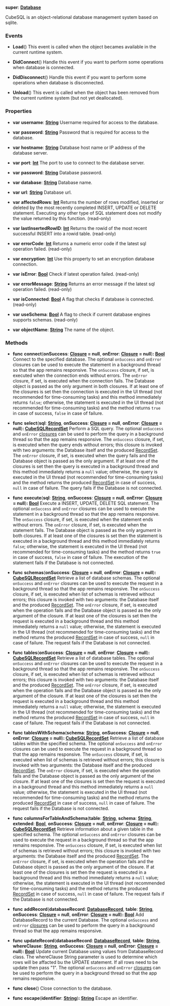 **super**: **[Database](Database.md)**

CubeSQL is an object-relational database management system based on sqlite.

### Events

* **Load**()
This event is called when the object becames available in the current runtime system.

* **DidConnect**()
Handle this event if you want to perform some operations when database is connected.

* **DidDisconnect**()
Handle this event if you want to perform some operations when database is disconnected.

* **Unload**()
This event is called when the object has been removed from the current runtime system (but not yet deallocated).



### Properties

* **var** **username**: **[String](../gravity/string.md)**
Username required for access to the database.

* **var** **password**: **[String](../gravity/string.md)**
Password that is required for access to the database.

* **var** **hostname**: **[String](../gravity/string.md)**
Database host name or IP address of the database server.

* **var** **port**: **[Int](../gravity/int.md)**
The port to use to connect to the database server.

* **var** **password**: **[String](../gravity/string.md)**
Database password.

* **var** **database**: **[String](../gravity/string.md)**
Database name.

* **var** **url**: **[String](../gravity/string.md)**
Database url.

* **var** **affectedRows**: **[Int](../gravity/int.md)**
Returns the number of rows modified, inserted or deleted by the most recently completed INSERT, UPDATE or DELETE statement. Executing any other type of SQL statement does not modify the value returned by this function. \(read-only\)

* **var** **lastInsertedRowID**: **[Int](../gravity/int.md)**
Returns the rowid of the most recent successful INSERT into a rowid table. \(read-only\)

* **var** **errorCode**: **[Int](../gravity/int.md)**
Returns a numeric error code if the latest sql operation failed. \(read-only\)

* **var** **encryption**: **[Int](../gravity/int.md)**
Use this property to set an encryption database connection.

* **var** **isError**: **[Bool](../gravity/bool.md)**
Check if latest operation failed. \(read-only\)

* **var** **errorMessage**: **[String](../gravity/string.md)**
Returns an error message if the latest sql operation failed. \(read-only\)

* **var** **isConnected**: **[Bool](../gravity/bool.md)**
A flag that checks if database is connected. \(read-only\)

* **var** **useSchema**: **[Bool](../gravity/bool.md)**
A flag to check if current database engines supports schemas. \(read-only\)

* **var** **objectName**: **[String](../gravity/string.md)**
The name of the object.



### Methods

* **func** **connect**(**onSuccess**: **[Closure](../gravity/closure.md) = null**, **onError**: **[Closure](../gravity/closure.md) = null**)<strong>: [Bool](../gravity/bool.md)</strong> 
Connect to the specified database. The optional <code>onSuccess</code> and <code>onError</code> closures can be used to execute the statement in a background thread so that the app remains responsive. The <code>onSuccess</code> closure, if set, is executed when the connection ends without errors. The <code>onError</code> closure, if set, is executed when the connection fails. The Database object is passed as the only argument in both closures. If at least one of the closures is set then the connection is executed in the UI thread (not recommended for time-consuming tasks) and this method immediately returns <code>false</code>; otherwise, the statement is executed in the UI thread (not recommended for time-consuming tasks) and the method returns <code>true</code> in case of success, <code>false</code> in case of failure.

* **func** **select**(**sql**: **[String](../gravity/string.md)**, **onSuccess**: **[Closure](../gravity/closure.md) = null**, **onError**: **[Closure](../gravity/closure.md) = null**)<strong>: [CubeSQLRecordSet](CubeSQLRecordSet.md)</strong> 
Perform a SQL query. The optional <code>onSuccess</code> and <code>onError</code> <a href="../gravity/closure.html">closures</a> can be used to perform the query in a background thread so that the app remains responsive. The <code>onSuccess</code> closure, if set, is executed when the query ends without errors; this closure is invoked with two arguments: the Database itself and the produced <a href="RecordSet.html">RecordSet</a>. The <code>onError</code> closure, if set, is executed when the query fails and the Database object is passed as the only argument. If at least one of the closures is set then the query is executed in a background thread and this method immediately returns a <code>null</code> value; otherwise, the query is executed in the UI thread (not recommended for time-consuming tasks) and the method returns the produced <a href="RecordSet.html">RecordSet</a> in case of success, <code>null</code> in case of failure. The query fails if the Database is not connected.

* **func** **execute**(**sql**: **[String](../gravity/string.md)**, **onSuccess**: **[Closure](../gravity/closure.md) = null**, **onError**: **[Closure](../gravity/closure.md) = null**)<strong>: [Bool](../gravity/bool.md)</strong> 
Execute a INSERT, UPDATE, DELETE SQL statement. The optional <code>onSuccess</code> and <code>onError</code> closures can be used to execute the statement in a background thread so that the app remains responsive. The <code>onSuccess</code> closure, if set, is executed when the statement ends without errors. The <code>onError</code> closure, if set, is executed when the statement fails. The Database object is passed as the only argument in both closures. If at least one of the closures is set then the statement is executed in a background thread and this method immediately returns <code>false</code>; otherwise, the statement is executed in the UI thread (not recommended for time-consuming tasks) and the method returns <code>true</code> in case of success, <code>false</code> in case of failure. The execution of the statement fails if the Database is not connected.

* **func** **schemas**(**onSuccess**: **[Closure](../gravity/closure.md) = null**, **onError**: **[Closure](../gravity/closure.md) = null**)<strong>: [CubeSQLRecordSet](CubeSQLRecordSet.md)</strong> 
Retrieve a list of database schemas. The optional <code>onSuccess</code> and <code>onError</code> closures can be used to execute the request in a background thread so that the app remains responsive. The <code>onSuccess</code> closure, if set, is executed when list of schemas is retrieved without errors; this closure is invoked with two arguments: the Database itself and the produced <a href="RecordSet.html">RecordSet</a>. The <code>onError</code> closure, if set, is executed when the operation fails and the Database object is passed as the only argument of the closure. If at least one of the closures is set then the request is executed in a background thread and this method immediately returns a <code>null</code> value; otherwise, the statement is executed in the UI thread (not recommended for time-consuming tasks) and the method returns the produced <a href="RecordSet.html">RecordSet</a> in case of success, <code>null</code> in case of failure. The request fails if the Database is not connected.

* **func** **tables**(**onSuccess**: **[Closure](../gravity/closure.md) = null**, **onError**: **[Closure](../gravity/closure.md) = null**)<strong>: [CubeSQLRecordSet](CubeSQLRecordSet.md)</strong> 
Retrieve a list of database tables. The optional <code>onSuccess</code> and <code>onError</code> closures can be used to execute the request in a background thread so that the app remains responsive. The <code>onSuccess</code> closure, if set, is executed when list of schemas is retrieved without errors; this closure is invoked with two arguments: the Database itself and the produced <a href="RecordSet.html">RecordSet</a>. The <code>onError</code> closure, if set, is executed when the operation fails and the Database object is passed as the only argument of the closure. If at least one of the closures is set then the request is executed in a background thread and this method immediately returns a <code>null</code> value; otherwise, the statement is executed in the UI thread (not recommended for time-consuming tasks) and the method returns the produced <a href="RecordSet.html">RecordSet</a> in case of success, <code>null</code> in case of failure. The request fails if the Database is not connected.

* **func** **tablesWithSchema**(**schema**: **[String](../gravity/string.md)**, **onSuccess**: **[Closure](../gravity/closure.md) = null**, **onError**: **[Closure](../gravity/closure.md) = null**)<strong>: [CubeSQLRecordSet](CubeSQLRecordSet.md)</strong> 
Retrieve a list of database tables within the specified schema. The optional <code>onSuccess</code> and <code>onError</code> closures can be used to execute the request in a background thread so that the app remains responsive. The <code>onSuccess</code> closure, if set, is executed when list of schemas is retrieved without errors; this closure is invoked with two arguments: the Database itself and the produced <a href="RecordSet.html">RecordSet</a>. The <code>onError</code> closure, if set, is executed when the operation fails and the Database object is passed as the only argument of the closure. If at least one of the closures is set then the request is executed in a background thread and this method immediately returns a <code>null</code> value; otherwise, the statement is executed in the UI thread (not recommended for time-consuming tasks) and the method returns the produced <a href="RecordSet.html">RecordSet</a> in case of success, <code>null</code> in case of failure. The request fails if the Database is not connected.

* **func** **columnsForTableAndSchema**(**table**: **[String](../gravity/string.md)**, **schema**: **[String](../gravity/string.md)**, **extended**: **[Bool](../gravity/bool.md)**, **onSuccess**: **[Closure](../gravity/closure.md) = null**, **onError**: **[Closure](../gravity/closure.md) = null**)<strong>: [CubeSQLRecordSet](CubeSQLRecordSet.md)</strong> 
Retrieve information about a given table in the specified schema. The optional <code>onSuccess</code> and <code>onError</code> closures can be used to execute the request in a background thread so that the app remains responsive. The <code>onSuccess</code> closure, if set, is executed when list of schemas is retrieved without errors; this closure is invoked with two arguments: the Database itself and the produced <a href="RecordSet.html">RecordSet</a>. The <code>onError</code> closure, if set, is executed when the operation fails and the Database object is passed as the only argument of the closure. If at least one of the closures is set then the request is executed in a background thread and this method immediately returns a <code>null</code> value; otherwise, the statement is executed in the UI thread (not recommended for time-consuming tasks) and the method returns the produced <a href="RecordSet.html">RecordSet</a> in case of success, <code>null</code> in case of failure. The request fails if the Database is not connected.

* **func** **addRecord**(**databaseRecord**: **[DatabaseRecord](DatabaseRecord.md)**, **table**: **[String](../gravity/string.md)**, **onSuccess**: **[Closure](../gravity/closure.md) = null**, **onError**: **[Closure](../gravity/closure.md) = null**)<strong>: [Bool](../gravity/bool.md)</strong> 
Add DatabaseRecord to the current Database. The optional <code>onSuccess</code> and <code>onError</code> <a href="../gravity/closure.html">closures</a> can be used to perform the query in a background thread so that the app remains responsive.

* **func** **updateRecord**(**databaseRecord**: **[DatabaseRecord](DatabaseRecord.md)**, **table**: **[String](../gravity/string.md)**, **whereClause**: **[String](../gravity/string.md)**, **onSuccess**: **[Closure](../gravity/closure.md) = null**, **onError**: **[Closure](../gravity/closure.md) = null**)<strong>: [Bool](../gravity/bool.md)</strong> 
Update current Database using values from DatabaseRecord class. The whereClause String parameter is used to determine which rows will be affacted bu the UPDATE statement. If all rows need to be update then pass "1". The optional <code>onSuccess</code> and <code>onError</code> <a href="../gravity/closure.html">closures</a> can be used to perform the query in a background thread so that the app remains responsive.

* **func** **close**()
Close connection to the database.

* **func** **escape**(**identifier**: **[String](../gravity/string.md)**)<strong>: [String](../gravity/string.md)</strong> 
Escape an identifier.





